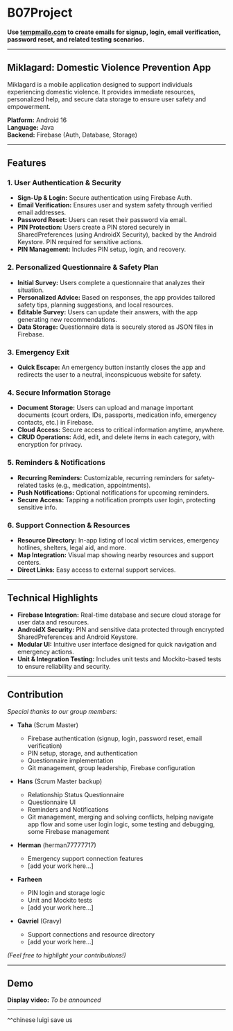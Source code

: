 # B07Project

**Use [tempmailo.com](https://tempmailo.com/) to create emails for signup, login, email verification, password reset, and related testing scenarios.**

---

## Miklagard: Domestic Violence Prevention App

Miklagard is a mobile application designed to support individuals experiencing domestic violence. It provides immediate resources, personalized help, and secure data storage to ensure user safety and empowerment.

**Platform:** Android 16  
**Language:** Java  
**Backend:** Firebase (Auth, Database, Storage)

---

## Features

### 1. User Authentication & Security
- **Sign-Up & Login:** Secure authentication using Firebase Auth.
- **Email Verification:** Ensures user and system safety through verified email addresses.
- **Password Reset:** Users can reset their password via email.
- **PIN Protection:** Users create a PIN stored securely in SharedPreferences (using AndroidX Security), backed by the Android Keystore. PIN required for sensitive actions.
- **PIN Management:** Includes PIN setup, login, and recovery.

### 2. Personalized Questionnaire & Safety Plan
- **Initial Survey:** Users complete a questionnaire that analyzes their situation.
- **Personalized Advice:** Based on responses, the app provides tailored safety tips, planning suggestions, and local resources.
- **Editable Survey:** Users can update their answers, with the app generating new recommendations.
- **Data Storage:** Questionnaire data is securely stored as JSON files in Firebase.

### 3. Emergency Exit
- **Quick Escape:** An emergency button instantly closes the app and redirects the user to a neutral, inconspicuous website for safety.

### 4. Secure Information Storage
- **Document Storage:** Users can upload and manage important documents (court orders, IDs, passports, medication info, emergency contacts, etc.) in Firebase.
- **Cloud Access:** Secure access to critical information anytime, anywhere.
- **CRUD Operations:** Add, edit, and delete items in each category, with encryption for privacy.

### 5. Reminders & Notifications
- **Recurring Reminders:** Customizable, recurring reminders for safety-related tasks (e.g., medication, appointments).
- **Push Notifications:** Optional notifications for upcoming reminders.
- **Secure Access:** Tapping a notification prompts user login, protecting sensitive info.

### 6. Support Connection & Resources
- **Resource Directory:** In-app listing of local victim services, emergency hotlines, shelters, legal aid, and more.
- **Map Integration:** Visual map showing nearby resources and support centers.
- **Direct Links:** Easy access to external support services.

---

## Technical Highlights

- **Firebase Integration:** Real-time database and secure cloud storage for user data and resources.
- **AndroidX Security:** PIN and sensitive data protected through encrypted SharedPreferences and Android Keystore.
- **Modular UI:** Intuitive user interface designed for quick navigation and emergency actions.
- **Unit & Integration Testing:** Includes unit tests and Mockito-based tests to ensure reliability and security.

---

## Contribution

_Special thanks to our group members:_

- **Taha** (Scrum Master)
  - Firebase authentication (signup, login, password reset, email verification)
  - PIN setup, storage, and authentication
  - Questionnaire implementation
  - Git management, group leadership, Firebase configuration

- **Hans** (Scrum Master backup)
  - Relationship Status Questionnaire
  - Questionnaire UI
  - Reminders and Notifications
  - Git management, merging and solving conflicts, helping navigate app flow and some user login logic, some testing and debugging, some Firebase management

- **Herman** (herman77777717)
  - Emergency support connection features
  - [add your work here...]

- **Farheen**
  - PIN login and storage logic
  - Unit and Mockito tests
  - [add your work here...]

- **Gavriel** (Gravy)
  - Support connections and resource directory
  - [add your work here...]

_(Feel free to highlight your contributions!)_

---

## Demo

**Display video:** _To be announced_

---

^^chinese luigi save us
